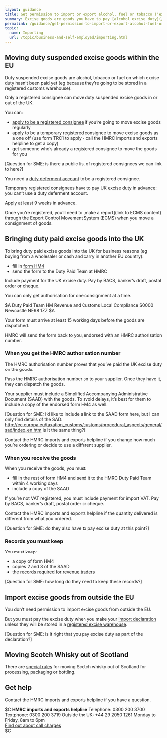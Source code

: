 ```yaml
---
layout: guidance
title: Get permission to import or export alcohol, fuel or tobacco (‘excise goods’)
summary: Excise goods are goods you have to pay [alcohol excise duty](/topic/business-tax/alcohol-duties), [fuel excise duty](/topic/business-tax/fuel-duty) or [tobacco excise duty](/topic/business-tax/tobacco-products-duty) on.
permalink: /guidance/get-permission-to-import-or-export-alcohol-fuel-or-tobacco-excise-goods.html
topic:
  name: Importing
  url: /topic/business-and-self-employed/importing.html
---
```

## Moving duty suspended excise goods within the EU

Duty suspended excise goods are alcohol, tobacco or fuel on which excise duty hasn’t been paid yet (eg because they’re going to be stored in a registered customs warehouse).

Only a registered consignee can move duty suspended excise goods in or out of the UK.

You can:

- [apply to be a registered consignee](https://public-online.hmrc.gov.uk/lc/content/xfaforms/profiles/forms.html?contentRoot=repository:///Applications/Customs/1.0/HM1&template=HM1.xdp) if you’re going to move excise goods regularly
- apply to be a temporary registered consignee to move excise goods as a one off (use form TRC1 to apply - call the HMRC imports and exports helpline to get a copy)
- get someone who’s already a registered consignee to move the goods for you

[Question for SME: is there a public list of registered consignees we can link to here?]

You need a [duty deferment account](/delay-paying-customs-duty-when-you-import-goods.html) to be a registered consignee.

Temporary registered consignees have to pay UK excise duty in advance: you can’t use a duty deferment account.

Apply at least 9 weeks in advance.

Once you’re registered, you’ll need to [make a report](link to ECMS content) through the Export Control Movement System (ECMS) when you move a consignment of goods.

## Bringing duty paid excise goods into the UK

To bring duty paid excise goods into the UK for business reasons (eg buying from a wholesaler or cash and carry in another EU country):

- fill in [form HM4](https://public-online.hmrc.gov.uk/lc/content/xfaforms/profiles/forms.html?contentRoot=repository:///Applications/IndirectTax/1.0/HM4&template=HM4.xdp)
- send the form to the Duty Paid Team at HMRC

Include payment for the UK excise duty. Pay by BACS, banker’s draft, postal order or cheque.

You can only get authorisation for one consignment at a time.

$A
Duty Paid Team
HM Revenue and Customs
Local Compliance S0000
Newcastle
NE98 1ZZ
$A

Your form must arrive at least 15 working days before the goods are dispatched.

HMRC will send the form back to you, endorsed with an HMRC authorisation number. 

### When you get the HMRC authorisation number

The HMRC authorisation number proves that you’ve paid the UK excise duty on the goods.

Pass the HMRC authorisation number on to your supplier. Once they have it, they can dispatch the goods.

Your supplier must include a Simplified Accompanying Administrative Document (SAAD) with the goods. To avoid delays, it’s best for them to include a copy of the endorsed form HM4 as well.

[Question for SME: I’d like to include a link to the SAAD form here, but I can only find details of the SAD: http://ec.europa.eu/taxation_customs/customs/procedural_aspects/general/sad/index_en.htm is It the same thing?]

Contact the HMRC imports and exports helpline if you change how much you’re ordering or decide to use a different supplier.

### When you receive the goods

When you receive the goods, you must:

- fill in the rest of form HM4 and send it to the HMRC Duty Paid Team within 4 working days
- include a copy of the SAAD

If you’re not VAT registered, you must include payment for import VAT. Pay by BACS, banker’s draft, postal order or cheque.

Contact the HMRC imports and exports helpline if the quantity delivered is different from what you ordered.

[Question for SME: do they also have to pay excise duty at this point?]

### Records you must keep

You must keep:

- a copy of form HM4
- copies 2 and 3 of the SAAD
- the [records required for revenue traders](https://www.gov.uk/government/publications/excise-notice-206-revenue-traders-records/excise-notice-206-revenue-traders-records)

[Question for SME: how long do they need to keep these records?]

## Import excise goods from outside the EU

You don’t need permission to import excise goods from outside the EU.

But you must pay the excise duty when you make your [import declaration](/guide/import-goods-outside-eu/overview.html) unless they will be stored in a [registered excise warehouse](/government/publications/excise-notice-197-receipt-into-and-removal-from-an-excise-warehouse-of-excise-goods).

[Question for SME: is it right that you pay excise duty as part of the declaration?]

## Moving Scotch Whisky out of Scotland

There are [special rules](/guidance/move-scotch-whisky-outside-scotland-for-processing-packaging-or-bottling) for moving Scotch whisky out of Scotland for processing, packaging or bottling.

## Get help

Contact the HMRC imports and exports helpline if you have a question.

$C 
**HMRC imports and exports helpline** 
Telephone: 0300 200 3700
Textphone: 0300 200 3719
Outside the UK: +44 29 2050 1261
Monday to Friday, 8am to 6pm  
[Find out about call charges](/call-charges)  
$C 
